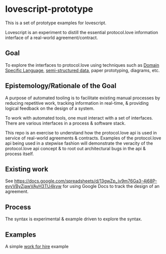 # lovescript-prototype

This is a set of prototype examples for lovescript.

Lovescript is an experiment to distill the essential protocol.love information interface of a real-world agreement/contract.

## Goal

To explore the interfaces to protocol.love using techniques such as
[Domain Specific Language](https://en.wikipedia.org/wiki/Domain-specific_language), 
[semi-structured data](https://en.wikipedia.org/wiki/Semi-structured_data),
paper prototyping, diagrams, etc.

## Epistemology/Rationale of the Goal

A purpose of automated tooling is to facilitate existing manual processes by reducing repetitive work,
    tracking information in real-time, & providing logical feedback on the design of a system. 

To work with automated tools, one must interact with a set of interfaces.
There are various interfaces in a process & software stack.

This repo is an exercise to understand how the protocol.love api is used in service of real-world agreements & contracts.
Examples of the protocol.love api being used in a stepwise fashion will demonstrate the veracity of the protocol.love 
    api concept & to root out architectural bugs in the api & process itself.

## Existing work

See https://docs.google.com/spreadsheets/d/13gwZp_jv9m76Ga3-4j68P-evyVByZjawVAyH3TU4kyw for using Google Docs to track the design of an agreement.

## Process

The syntax is experimental & example driven to explore the syntax.

## Examples

A simple [work for hire](./examples/work-for-hire.example.lvs) example